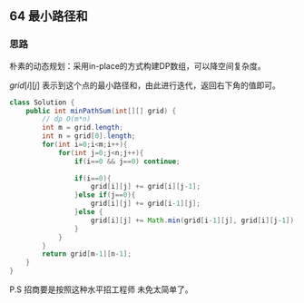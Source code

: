 ## 64 最小路径和

### 思路

朴素的动态规划：采用in-place的方式构建DP数组，可以降空间复杂度。

$grid[i][j]$ 表示到这个点的最小路径和，由此进行迭代，返回右下角的值即可。

```java
class Solution {
    public int minPathSum(int[][] grid) {
        // dp O(m*n)
        int m = grid.length;
        int n = grid[0].length;
        for(int i=0;i<m;i++){
            for(int j=0;j<n;j++){
                if(i==0 && j==0) continue;
                
                if(i==0){
                    grid[i][j] += grid[i][j-1];
                }else if(j==0){
                    grid[i][j] += grid[i-1][j];
                }else {
                    grid[i][j] += Math.min(grid[i-1][j], grid[i][j-1]);
                }
            }
        }
        return grid[m-1][n-1];
    }
}
```

P.S 招商要是按照这种水平招工程师 未免太简单了。